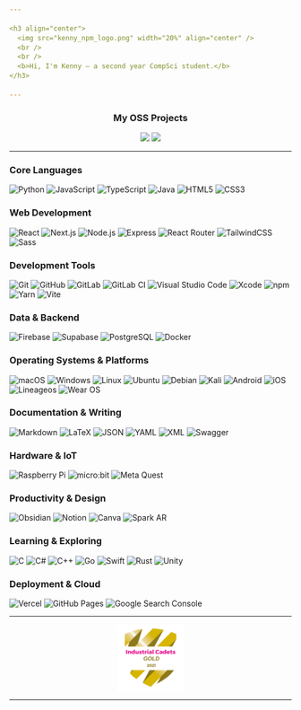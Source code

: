 ```yaml
---

<h3 align="center">
  <img src="kenny_npm_logo.png" width="20%" align="center" />
  <br />
  <br />
  <b>Hi, I'm Kenny — a second year CompSci student.</b>
</h3>

---
```


<h3 align="center">
  <b>My OSS Projects</b>
</h3>

<div align="center">
  <a href="https://github.com/KennyOliver/neumorphia.css"><img src="https://github-readme-stats.vercel.app/api/pin/?username=KennyOliver&repo=neumorphia.css&theme=radical&hide_border=true&border_radius=25" /></a>
  <a href="https://github.com/KennyOliver/VividHues"><img src="https://github-readme-stats.vercel.app/api/pin/?username=KennyOliver&repo=VividHues&theme=radical&hide_border=true&border_radius=25" /></a>
</div>

---

### Core Languages
![Python](https://img.shields.io/badge/Python-3776AB?style=for-the-badge&logo=Python&logoColor=FFFFFF)
![JavaScript](https://img.shields.io/badge/JavaScript-F7DF1E?style=for-the-badge&logo=JavaScript&logoColor=000000)
![TypeScript](https://img.shields.io/badge/TypeScript-3178C6?style=for-the-badge&logo=TypeScript&logoColor=FFFFFF)
![Java](https://img.shields.io/badge/java-%23ED8B00.svg?style=for-the-badge&logo=openjdk&logoColor=white)
![HTML5](https://img.shields.io/badge/HTML5-E34F26?style=for-the-badge&logo=HTML5&logoColor=FFFFFF)
![CSS3](https://img.shields.io/badge/CSS3-1572B6?style=for-the-badge&logo=CSS3&logoColor=FFFFFF)

### Web Development
![React](https://img.shields.io/badge/React-61DAFB?style=for-the-badge&logo=React&logoColor=000000)
![Next.js](https://img.shields.io/badge/Next.js-000000?style=for-the-badge&logo=Next.js&logoColor=FFFFFF)
![Node.js](https://img.shields.io/badge/Node.js-5FA04E?style=for-the-badge&logo=Node.js&logoColor=FFFFFF)
![Express](https://img.shields.io/badge/Express-000000?style=for-the-badge&logo=Express&logoColor=FFFFFF)
![React Router](https://img.shields.io/badge/React%20Router-CA4245?style=for-the-badge&logo=React%20Router&logoColor=FFFFFF)
![TailwindCSS](https://img.shields.io/badge/tailwindcss-%2338B2AC.svg?style=for-the-badge&logo=tailwind-css&logoColor=white)
![Sass](https://img.shields.io/badge/SCSS-CC6699?style=for-the-badge&logo=Sass&logoColor=FFFFFF)

### Development Tools
![Git](https://img.shields.io/badge/Git-F05032?style=for-the-badge&logo=Git&logoColor=FFFFFF)
![GitHub](https://img.shields.io/badge/GitHub-181717?style=for-the-badge&logo=GitHub&logoColor=FFFFFF)
![GitLab](https://img.shields.io/badge/GitLab-FC6D26?style=for-the-badge&logo=GitLab&logoColor=FFFFFF)
![GitLab CI](https://img.shields.io/badge/gitlab%20ci-%23181717.svg?style=for-the-badge&logo=gitlab&logoColor=white)
![Visual Studio Code](https://img.shields.io/badge/Visual%20Studio%20Code-0078d7.svg?style=for-the-badge&logo=visual-studio-code&logoColor=white)
![Xcode](https://img.shields.io/badge/Xcode-007ACC?style=for-the-badge&logo=Xcode&logoColor=white)
![npm](https://img.shields.io/badge/npm-CB3837?style=for-the-badge&logo=npm&logoColor=FFFFFF)
![Yarn](https://img.shields.io/badge/Yarn-2C8EBB?style=for-the-badge&logo=Yarn&logoColor=FFFFFF)
![Vite](https://img.shields.io/badge/vite-%23646CFF.svg?style=for-the-badge&logo=vite&logoColor=white)

### Data & Backend
![Firebase](https://img.shields.io/badge/Firebase-FFCA28?style=for-the-badge&logo=Firebase&logoColor=000000)
![Supabase](https://img.shields.io/badge/Supabase-3ECF8E?style=for-the-badge&logo=supabase&logoColor=white)
![PostgreSQL](https://img.shields.io/badge/PostgreSQL-4169E1?style=for-the-badge&logo=PostgreSQL&logoColor=FFFFFF)
![Docker](https://img.shields.io/badge/Docker-2496ED?style=for-the-badge&logo=Docker&logoColor=FFFFFF)

### Operating Systems & Platforms
![macOS](https://img.shields.io/badge/macOS-000000?style=for-the-badge&logo=macOS&logoColor=FFFFFF)
![Windows](https://img.shields.io/badge/Windows-0078D6?style=for-the-badge&logo=windows&logoColor=white)
![Linux](https://img.shields.io/badge/Linux-FCC624?style=for-the-badge&logo=Linux&logoColor=000000)
![Ubuntu](https://img.shields.io/badge/Ubuntu-E95420?style=for-the-badge&logo=ubuntu&logoColor=white)
![Debian](https://img.shields.io/badge/Debian-D70A53?style=for-the-badge&logo=debian&logoColor=white)
![Kali](https://img.shields.io/badge/Kali-268BEE?style=for-the-badge&logo=kalilinux&logoColor=white)
![Android](https://img.shields.io/badge/Android-3DDC84?style=for-the-badge&logo=android&logoColor=white)
![iOS](https://img.shields.io/badge/iOS-000000?style=for-the-badge&logo=ios&logoColor=white)
![Lineageos](https://img.shields.io/badge/lineageos-167C80?style=for-the-badge&logo=lineageos&logoColor=white)
![Wear OS](https://img.shields.io/badge/-Wear%20OS-4285F4?style=for-the-badge&logo=wear-os&logoColor=white)

### Documentation & Writing
![Markdown](https://img.shields.io/badge/Markdown-000000?style=for-the-badge&logo=Markdown&logoColor=FFFFFF)
![LaTeX](https://img.shields.io/badge/LaTeX-008080?style=for-the-badge&logo=LaTeX&logoColor=FFFFFF)
![JSON](https://img.shields.io/badge/JSON-black?style=for-the-badge&logo=JSON)
![YAML](https://img.shields.io/badge/yaml-%23ffffff.svg?style=for-the-badge&logo=yaml&logoColor=151515)
![XML](https://img.shields.io/badge/XML-005FAD?style=for-the-badge&logo=XML&logoColor=FFFFFF)
![Swagger](https://img.shields.io/badge/Swagger-%23Clojure?style=for-the-badge&logo=swagger&logoColor=white)

### Hardware & IoT
![Raspberry Pi](https://img.shields.io/badge/Raspberry%20Pi-A22846?style=for-the-badge&logo=Raspberry%20Pi&logoColor=FFFFFF)
![micro:bit](https://img.shields.io/badge/micro:bit-00ED00?style=for-the-badge&logo=micro:bit&logoColor=FFFFFF)
![Meta Quest](https://img.shields.io/badge/Meta%20Quest-0467DF?style=for-the-badge&logo=Meta&logoColor=FFFFFF)

### Productivity & Design
![Obsidian](https://img.shields.io/badge/Obsidian-%23483699.svg?style=for-the-badge&logo=obsidian&logoColor=white)
![Notion](https://img.shields.io/badge/Notion-%23000000.svg?style=for-the-badge&logo=notion&logoColor=white)
![Canva](https://img.shields.io/badge/Canva-00C4CC?style=for-the-badge&logo=Canva&logoColor=FFFFFF)
![Spark AR](https://img.shields.io/badge/Spark%20AR-FF5C83?style=for-the-badge&logo=Spark%20AR&logoColor=FFFFFF)

### Learning & Exploring
![C](https://img.shields.io/badge/C-A8B9CC?style=for-the-badge&logo=C&logoColor=000000)
![C#](https://img.shields.io/badge/c%23-%23239120.svg?style=for-the-badge&logo=csharp&logoColor=white)
![C++](https://img.shields.io/badge/C++-00599C?style=for-the-badge&logo=c%2B%2B&logoColor=FFFFFF)
![Go](https://img.shields.io/badge/Go-00ADD8?style=for-the-badge&logo=Go&logoColor=FFFFFF)
![Swift](https://img.shields.io/badge/Swift-F05138?style=for-the-badge&logo=Swift&logoColor=FFFFFF)
![Rust](https://img.shields.io/badge/Rust-F57A00?style=for-the-badge&logo=Rust&logoColor=FFFFFF)
![Unity](https://img.shields.io/badge/Unity-FFFFFF?style=for-the-badge&logo=Unity&logoColor=000000)

### Deployment & Cloud
![Vercel](https://img.shields.io/badge/Vercel-000000?style=for-the-badge&logo=Vercel&logoColor=FFFFFF)
![GitHub Pages](https://img.shields.io/badge/GitHub%20Pages-222222?style=for-the-badge&logo=GitHub%20Pages&logoColor=FFFFFF)
![Google Search Console](https://img.shields.io/badge/Google%20Search%20Console-458CF5?style=for-the-badge&logo=Google%20Search%20Console&logoColor=FFFFFF)

---

<div align="center">
  <img src="Industrial_Cadets_Gold_2021_badge.png" width="120" height="120" align="center" />
</div>

---
